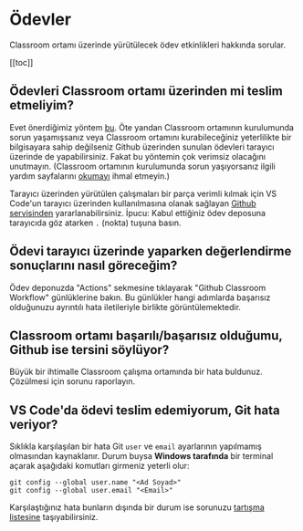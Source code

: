 # Ödevler

Classroom ortamı üzerinde yürütülecek ödev etkinlikleri hakkında sorular.

[[toc]]

## Ödevleri Classroom ortamı üzerinden mi teslim etmeliyim?

Evet önerdiğimiz yöntem [bu](/guide/).  Öte yandan Classroom ortamının kurulumunda sorun yaşamışsanız veya Classroom
ortamını kurabileceğiniz yeterlilikte bir bilgisayara sahip değilseniz Github üzerinden sunulan ödevleri tarayıcı
üzerinde de yapabilirsiniz.  Fakat bu yöntemin çok verimsiz olacağını unutmayın.  (Classroom ortamının kurulumunda sorun
yaşıyorsanız ilgili yardım sayfalarını [okumayı](/help/general/) ihmal etmeyin.)

Tarayıcı üzerinden yürütülen çalışmaları bir parça verimli kılmak için VS Code'un tarayıcı üzerinden kullanılmasına
olanak sağlayan [Github servisinden](https://github.dev) yararlanabilirsiniz.  İpucu: Kabul ettiğiniz ödev deposuna
tarayıcıda göz atarken `.` (nokta) tuşuna basın.

## Ödevi tarayıcı üzerinde yaparken değerlendirme sonuçlarını nasıl göreceğim?

Ödev deponuzda "Actions" sekmesine tıklayarak "Github Classroom Workflow" günlüklerine bakın.  Bu günlükler hangi
adımlarda başarısız olduğunuzu ayrıntılı hata iletileriyle birlikte görüntülemektedir.

## Classroom ortamı başarılı/başarısız olduğumu, Github ise tersini söylüyor?

Büyük bir ihtimalle Classroom çalışma ortamında bir hata buldunuz.  Çözülmesi için sorunu raporlayın.

## VS Code'da ödevi teslim edemiyorum, Git hata veriyor?

Sıklıkla karşılaşılan bir hata Git `user` ve `email` ayarlarının yapılmamış olmasından kaynaklanır.  Durum buysa **Windows
tarafında** bir terminal açarak aşağıdaki komutları girmeniz yeterli olur:

```dos
git config --global user.name "<Ad Soyad>"
git config --global user.email "<Email>"
```

Karşılaştığınız hata bunların dışında bir durum ise sorunuzu [tartışma
listesine](https://github.com/alaturka/classroom/discussions) taşıyabilirsiniz.
